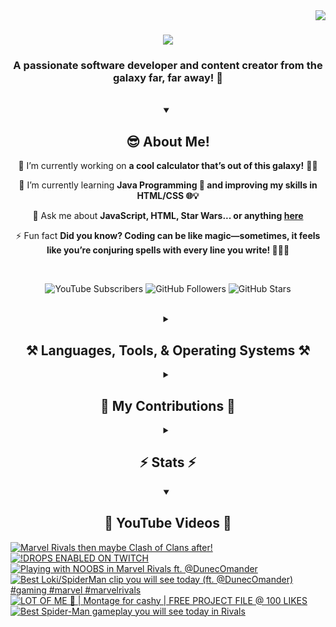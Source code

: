 <!-- Visitor Count -->
<img align="right" src="https://visitor-badge.laobi.icu/badge?page_id=VexlsGG.VexlsGG" />

<!-- Typing Text -->
<h1 align="center">
    <img src="https://readme-typing-svg.demolab.com/?font=Fira+Code&size=35&center=true&vCenter=true&width=500&height=70&duration=5000&lines=Hello+Fellow+Human!+👋;+I'm+VexlsGG!;" />
</h1>

<!-- Top Quick About Me -->
<h3 align="center">A passionate software developer and content creator from the galaxy far, far away! 🌌</h3>

<br/>

<!-- About Me Full -->
<details open>
    <summary align="center"><h2>😎 About Me!</h2></summary>
<div align="center">
 
 🔭 I’m currently working on **a cool calculator that’s out of this galaxy!** 🧮✨

 🌱 I’m currently learning **Java Programming 🤖 and improving my skills in HTML/CSS 🌐💡**

 💬 Ask me about **JavaScript, HTML, Star Wars... or anything [here](https://github.com/VexlsGG/VexlsGG/issues)**

 ⚡ Fun fact **Did you know? Coding can be like magic—sometimes, it feels like you’re conjuring spells with every line you write! 🧙‍♂️✨**

</div>
</details>

<br/>

<!-- Active Statistics (subs, follows, etc) -->
<p align="center">
  <a href="https://www.youtube.com/@VexlsGG" style="text-decoration: none;">
    <img alt="YouTube Subscribers" title="Subscribe to my YouTube channel" src="https://custom-icon-badges.demolab.com/youtube/channel/subscribers/UCASXY-WnRn7_tFLd9rprB8g?color=%23E05D44&label=SUBSCRIBE&logo=video&logoColor=white&style=for-the-badge&labelColor=CE4630"/>
  </a>
  <a href="https://github.com/VexlsGG" style="text-decoration: none;">
    <img alt="GitHub Followers" title="Follow me on GitHub" src="https://custom-icon-badges.demolab.com/github/followers/VexlsGG?color=236ad3&labelColor=1155ba&style=for-the-badge&logo=person-add&label=Follow&logoColor=white"/>
  </a>
  <a href="https://github.com/VexlsGG" style="text-decoration: none;">
    <img alt="GitHub Stars" title="Total stars on GitHub" src="https://custom-icon-badges.demolab.com/github/stars/VexlsGG?color=55960c&style=for-the-badge&labelColor=488207&logo=star"/>
  </a>
</p>

<br/>

<!-- Languages and Tools I use -->
<details>
    <summary align="center"><h2 align="center">⚒️ Languages, Tools, & Operating Systems ⚒️</h2></summary>
<br/>
<div align="center">
    <h2><bold><i>Languages</i></bold></h2>
    <img src="https://skillicons.dev/icons?i=javascript,html,css,vue,electron,react,python,nodejs,npm"></img>
    <h2><bold><i>Tools</i></bold></h2>
    <img src="https://skillicons.dev/icons?i=figma,vscode,github,ps,ae,pr,blender,replit,unreal,gmail,notion"></img>
    <h2><bold><i>Operating Systems</i></bold></h2>
    <img src="https://skillicons.dev/icons?i=windows,apple"></img>

</div>

<br/>
</details>

<!-- Contributions -->
<details>
    <summary align="center"><h2>🐍 My Contributions 🐍</h2></summary>
<br>
<div align="center">
  <img alt="snake eating my contributions" src="https://github.com/vexlsgg/vexlsgg/blob/output/github-snake-dark.svg" />
</div>

<br/>
</details>

<!-- Stats -->
<details>
    <summary align="center"><h2>⚡ Stats ⚡</h2></summary>
<br>
<div align="center">
  <img width="390" src="https://github-readme-streak-stats.herokuapp.com/?user=VexlsGG&theme=radical&border_radius=10" alt="streak stats"/>
  <img width="390" src="https://github-readme-stats.vercel.app/api?username=VexlsGG&show_icons=true&theme=radical&border_radius=10" alt="readme stats" />
  <br/>
  <img width="325" align="center" src="https://github-readme-stats.vercel.app/api/top-langs/?username=VexlsGG&layout=compact&theme=radical&border_radius=10" alt="top langs" />
</div>
</details>

<!-- YouTube -->
<details open>
    <summary align="center"><h2>🎥 YouTube Videos 🎥</h2></summary>
    
<!-- BEGIN YOUTUBE-CARDS -->
[![Marvel Rivals then maybe Clash of Clans after!](https://ytcards.demolab.com/?id=umJxJCd8Oj0&title=Marvel+Rivals+then+maybe+Clash+of+Clans+after%21&lang=en&timestamp=1743256227&background_color=%230d1117&title_color=%23ffffff&stats_color=%23dedede&max_title_lines=1&width=250&border_radius=5 "Marvel Rivals then maybe Clash of Clans after!")](https://www.youtube.com/watch?v=umJxJCd8Oj0)
[![!DROPS ENABLED ON TWITCH](https://ytcards.demolab.com/?id=OM4CmbpeyNo&title=%21DROPS+ENABLED+ON+TWITCH&lang=en&timestamp=1743197387&background_color=%230d1117&title_color=%23ffffff&stats_color=%23dedede&max_title_lines=1&width=250&border_radius=5 "!DROPS ENABLED ON TWITCH")](https://www.youtube.com/watch?v=OM4CmbpeyNo)
[![Playing with NOOBS in Marvel Rivals ft. @DunecOmander](https://ytcards.demolab.com/?id=c8uj9warwrU&title=Playing+with+NOOBS+in+Marvel+Rivals+ft.+%40DunecOmander&lang=en&timestamp=1742642059&background_color=%230d1117&title_color=%23ffffff&stats_color=%23dedede&max_title_lines=1&width=250&border_radius=5 "Playing with NOOBS in Marvel Rivals ft. @DunecOmander")](https://www.youtube.com/watch?v=c8uj9warwrU)
[![Best Loki/SpiderMan clip you will see today (ft. @DunecOmander) #gaming #marvel #marvelrivals](https://ytcards.demolab.com/?id=N4D13ktu_To&title=Best+Loki%2FSpiderMan+clip+you+will+see+today+%28ft.+%40DunecOmander%29+%23gaming+%23marvel+%23marvelrivals&lang=en&timestamp=1742262800&background_color=%230d1117&title_color=%23ffffff&stats_color=%23dedede&max_title_lines=1&width=250&border_radius=5 "Best Loki/SpiderMan clip you will see today (ft. @DunecOmander) #gaming #marvel #marvelrivals")](https://www.youtube.com/watch?v=N4D13ktu_To)
[![LOT OF ME 🥹 | Montage for cashy | FREE PROJECT FILE @ 100 LIKES](https://ytcards.demolab.com/?id=ADed5N1cCWk&title=LOT+OF+ME+%F0%9F%A5%B9+%7C+Montage+for+cashy+%7C+FREE+PROJECT+FILE+%40+100+LIKES&lang=en&timestamp=1742002147&background_color=%230d1117&title_color=%23ffffff&stats_color=%23dedede&max_title_lines=1&width=250&border_radius=5 "LOT OF ME 🥹 | Montage for cashy | FREE PROJECT FILE @ 100 LIKES")](https://www.youtube.com/watch?v=ADed5N1cCWk)
[![Best Spider-Man gameplay you will see today in Rivals](https://ytcards.demolab.com/?id=GUd-y_RHnko&title=Best+Spider-Man+gameplay+you+will+see+today+in+Rivals&lang=en&timestamp=1741898013&background_color=%230d1117&title_color=%23ffffff&stats_color=%23dedede&max_title_lines=1&width=250&border_radius=5 "Best Spider-Man gameplay you will see today in Rivals")](https://www.youtube.com/watch?v=GUd-y_RHnko)
<!-- END YOUTUBE-CARDS -->
</details>
